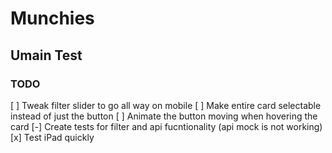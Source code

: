 # Munchies
## Umain Test


### TODO

[ ] Tweak filter slider to go all way on mobile
[ ] Make entire card selectable instead of just the button
[ ] Animate the button moving when hovering the card
[-] Create tests for filter and api fucntionality (api mock is not working)
[x] Test iPad quickly